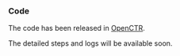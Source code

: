 ### Code
The code has been released in [OpenCTR](https://github.com/xue-pai/OpenCTR).

The detailed steps and logs will be available soon.
